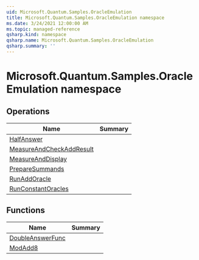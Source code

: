 ```yaml
---
uid: Microsoft.Quantum.Samples.OracleEmulation
title: Microsoft.Quantum.Samples.OracleEmulation namespace
ms.date: 3/24/2021 12:00:00 AM
ms.topic: managed-reference
qsharp.kind: namespace
qsharp.name: Microsoft.Quantum.Samples.OracleEmulation
qsharp.summary: ''
---
```


# Microsoft.Quantum.Samples.OracleEmulation namespace




<!-- summaries -->

## Operations

| Name | Summary |
|------|---------|
|[HalfAnswer](xref:Microsoft.Quantum.Samples.OracleEmulation.HalfAnswer) |
|[MeasureAndCheckAddResult](xref:Microsoft.Quantum.Samples.OracleEmulation.MeasureAndCheckAddResult) |
|[MeasureAndDisplay](xref:Microsoft.Quantum.Samples.OracleEmulation.MeasureAndDisplay) |
|[PrepareSummands](xref:Microsoft.Quantum.Samples.OracleEmulation.PrepareSummands) |
|[RunAddOracle](xref:Microsoft.Quantum.Samples.OracleEmulation.RunAddOracle) |
|[RunConstantOracles](xref:Microsoft.Quantum.Samples.OracleEmulation.RunConstantOracles) |

## Functions

| Name | Summary |
|------|---------|
|[DoubleAnswerFunc](xref:Microsoft.Quantum.Samples.OracleEmulation.DoubleAnswerFunc) |
|[ModAdd8](xref:Microsoft.Quantum.Samples.OracleEmulation.ModAdd8) |

<!-- /summaries -->
